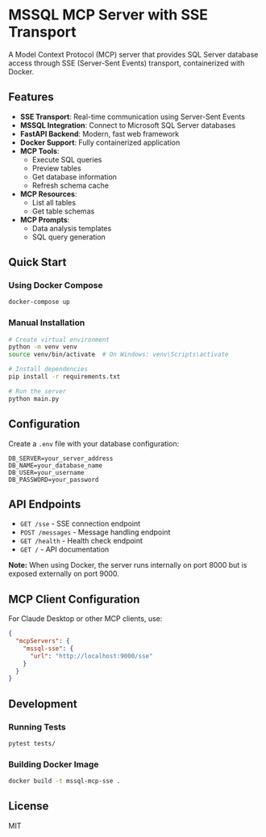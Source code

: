 # MSSQL MCP Server with SSE Transport

A Model Context Protocol (MCP) server that provides SQL Server database access through SSE (Server-Sent Events) transport, containerized with Docker.

## Features

- **SSE Transport**: Real-time communication using Server-Sent Events
- **MSSQL Integration**: Connect to Microsoft SQL Server databases
- **FastAPI Backend**: Modern, fast web framework
- **Docker Support**: Fully containerized application
- **MCP Tools**: 
  - Execute SQL queries
  - Preview tables
  - Get database information
  - Refresh schema cache
- **MCP Resources**:
  - List all tables
  - Get table schemas
- **MCP Prompts**:
  - Data analysis templates
  - SQL query generation

## Quick Start

### Using Docker Compose

```bash
docker-compose up
```

### Manual Installation

```bash
# Create virtual environment
python -m venv venv
source venv/bin/activate  # On Windows: venv\Scripts\activate

# Install dependencies
pip install -r requirements.txt

# Run the server
python main.py
```

## Configuration

Create a `.env` file with your database configuration:

```env
DB_SERVER=your_server_address
DB_NAME=your_database_name
DB_USER=your_username
DB_PASSWORD=your_password
```

## API Endpoints

- `GET /sse` - SSE connection endpoint
- `POST /messages` - Message handling endpoint
- `GET /health` - Health check endpoint
- `GET /` - API documentation

**Note:** When using Docker, the server runs internally on port 8000 but is exposed externally on port 9000.

## MCP Client Configuration

For Claude Desktop or other MCP clients, use:

```json
{
  "mcpServers": {
    "mssql-sse": {
      "url": "http://localhost:9000/sse"
    }
  }
}
```

## Development

### Running Tests

```bash
pytest tests/
```

### Building Docker Image

```bash
docker build -t mssql-mcp-sse .
```

## License

MIT
